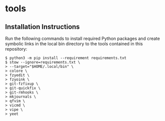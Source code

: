 # tools

## Installation Instructions

Run the following commands to install required Python packages and create
symbolic links in the local bin directory to the tools contained in this
repository:

```
$ python3 -m pip install --requirement requirements.txt
$ stow --ignore=requirements.txt \
> --target="$HOME/.local/bin" \
> colore \
> fzyedit \
> fzyoink \
> git-fzfixup \
> git-quickfix \
> git-rmhooks \
> mkjournals \
> qfvim \
> vicmd \
> vipe \
> yeet
```
